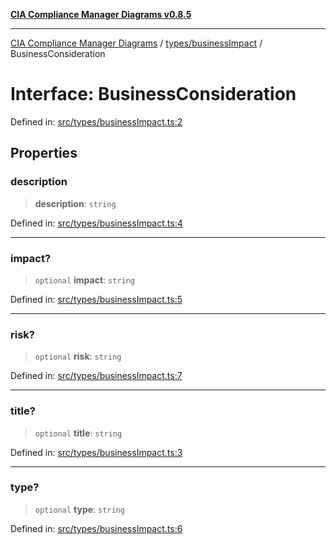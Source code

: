 [**CIA Compliance Manager Diagrams v0.8.5**](../../../README.md)

***

[CIA Compliance Manager Diagrams](../../../modules.md) / [types/businessImpact](../README.md) / BusinessConsideration

# Interface: BusinessConsideration

Defined in: [src/types/businessImpact.ts:2](https://github.com/Hack23/cia-compliance-manager/blob/b799ef22d9067d09cc69eaeddf109ac9dcdce934/src/types/businessImpact.ts#L2)

## Properties

### description

> **description**: `string`

Defined in: [src/types/businessImpact.ts:4](https://github.com/Hack23/cia-compliance-manager/blob/b799ef22d9067d09cc69eaeddf109ac9dcdce934/src/types/businessImpact.ts#L4)

***

### impact?

> `optional` **impact**: `string`

Defined in: [src/types/businessImpact.ts:5](https://github.com/Hack23/cia-compliance-manager/blob/b799ef22d9067d09cc69eaeddf109ac9dcdce934/src/types/businessImpact.ts#L5)

***

### risk?

> `optional` **risk**: `string`

Defined in: [src/types/businessImpact.ts:7](https://github.com/Hack23/cia-compliance-manager/blob/b799ef22d9067d09cc69eaeddf109ac9dcdce934/src/types/businessImpact.ts#L7)

***

### title?

> `optional` **title**: `string`

Defined in: [src/types/businessImpact.ts:3](https://github.com/Hack23/cia-compliance-manager/blob/b799ef22d9067d09cc69eaeddf109ac9dcdce934/src/types/businessImpact.ts#L3)

***

### type?

> `optional` **type**: `string`

Defined in: [src/types/businessImpact.ts:6](https://github.com/Hack23/cia-compliance-manager/blob/b799ef22d9067d09cc69eaeddf109ac9dcdce934/src/types/businessImpact.ts#L6)
